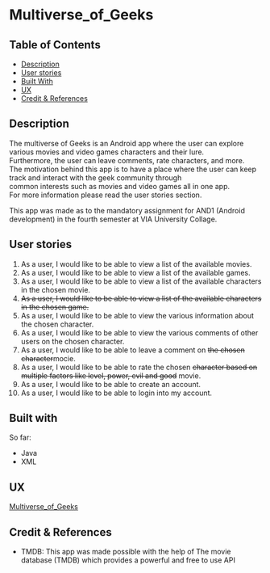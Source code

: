 # Multiverse_of_Geeks


## Table of Contents

- [Description](#description)
- [User stories](#user_stories)
- [Built With](#built_with)
- [UX](#ux) 
- [Credit & References](#credit)

<a name="description"/>

## Description
The multiverse of Geeks is an Android app where the user can explore various movies and video games characters and their lure.<br/> 
Furthermore, the user can leave comments, rate characters, and more.<br/>
The motivation behind this app is to have a place where the user can keep track and interact with the geek community through<br/>
common interests such as movies and video games all in one app.<br/>
For more information please read the user stories section.<br/>

This app was made as to the mandatory assignment for AND1 (Android development) in the fourth semester at VIA University Collage.<br/>


<a name="user_stories"/>


## User stories
1. As a user, I would like to be able to view a list of the available movies.
2. As a user, I would like to be able to view a list of the available games.
3. As a user, I would like to be able to view a list of the available characters in the chosen movie.
4. ~~As a user, I would like to be able to view a list of the available characters in the chosen game.~~
5. As a user, I would like to be able to view the various information about the chosen character.
6. As a user, I would like to be able to view the various comments of other users on the chosen character.
7. As a user, I would like to be able to leave a comment on ~~the chosen character~~mocie.
8. As a user, I would like to be able to rate the chosen ~~character based on multiple factors like level, power, evil and good~~ movie.
9. As a user, I would like to be able to create an account.
10. As a user, I would like to be able to login into my account.

<a name="built_with"/>

## Built with
So far:
- Java
- XML

<a name="ux"/>

## UX 
[Multiverse_of_Geeks](https://whimsical.com/multiverse-of-geeks-app-8JWu8o1x6uw9z76cm3V7bY)

<a name="credit"/>

## Credit & References
- TMDB: This app was made possible with the help of The movie database (TMDB) which provides a powerful and free to use API
